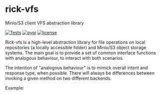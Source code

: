 # rick-vfs

Minio/S3 client VFS abstraction library

[![Tests](https://github.com/oddbit-project/rick_vfs/workflows/Tests/badge.svg?branch=master)](https://github.com/oddbit-project/rick_vfs/actions)
[![pypi](https://img.shields.io/pypi/v/rick_vfs.svg)](https://pypi.org/project/rick_vfs/)
[![license](https://img.shields.io/pypi/l/rick_vfs.svg)](https://github.com/oddbit-project/rick_vfs/blob/master/LICENSE)

Rick-vfs is a high-level abstraction library for file operations on local repositories (a locally accessible folder) and 
Minio/S3 object storage systems. The main goal is to provide a set of common interface functions with analogous behaviour,
to interact with both scenarios.

The intention of "analogous behaviour" is to mimick overall intent and response type, when possible. There will always
be differences between invoking a given method on two different backends.



Example:
```


```
